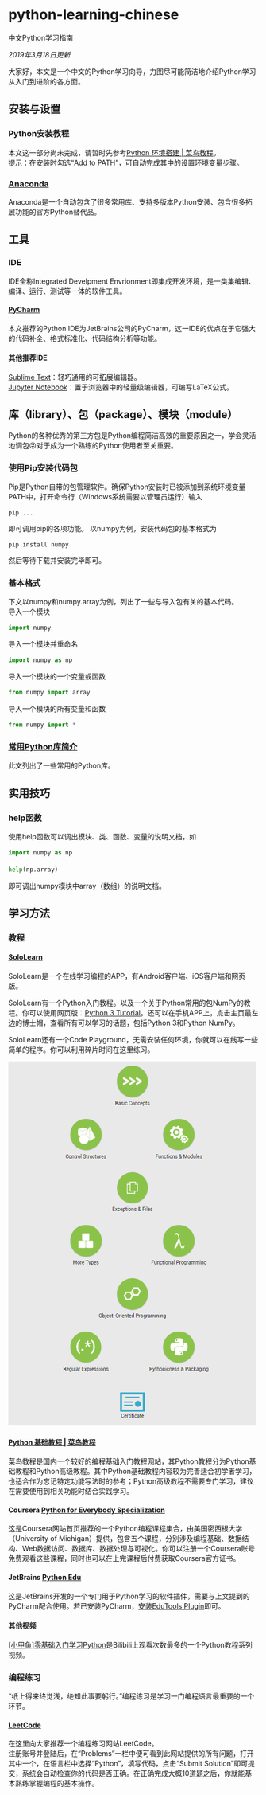 # python-learning-chinese
中文Python学习指南

*2019年3月18日更新*

大家好，本文是一个中文的Python学习向导，力图尽可能简洁地介绍Python学习从入门到进阶的各方面。

## 安装与设置
### Python安装教程
本文这一部分尚未完成，请暂时先参考[Python 环境搭建 | 菜鸟教程](https://www.runoob.com/python/python-install.html)。  
提示：在安装时勾选“Add to PATH”，可自动完成其中的设置环境变量步骤。

### [Anaconda](https://www.anaconda.com/)
Anaconda是一个自动包含了很多常用库、支持多版本Python安装、包含很多拓展功能的官方Python替代品。

## 工具
### IDE
IDE全称Integrated Develpment Envrionment即集成开发环境，是一类集编辑、编译、运行、测试等一体的软件工具。

#### [PyCharm](https://www.jetbrains.com/pycharm/)
本文推荐的Python IDE为JetBrains公司的PyCharm，这一IDE的优点在于它强大的代码补全、格式标准化、代码结构分析等功能。
#### 其他推荐IDE
[Sublime Text](https://www.sublimetext.com/)：轻巧通用的可拓展编辑器。  
[Jupyter Notebook](http://jupyter.org/)：置于浏览器中的轻量级编辑器，可编写LaTeX公式。

## 库（library）、包（package）、模块（module）
Python的各种优秀的第三方包是Python编程简洁高效的重要原因之一，学会灵活地调包😜对于成为一个熟练的Python使用者至关重要。
### 使用Pip安装代码包
Pip是Python自带的包管理软件。确保Python安装时已被添加到系统环境变量PATH中，打开命令行（Windows系统需要以管理员运行）输入
```shell
pip ...
```
即可调用pip的各项功能。
以numpy为例，安装代码包的基本格式为
```shell
pip install numpy
```
然后等待下载并安装完毕即可。
### 基本格式
下文以numpy和numpy.array为例，列出了一些与导入包有关的基本代码。  
导入一个模块
```python
import numpy
```
导入一个模块并重命名
```python
import numpy as np
```
导入一个模块的一个变量或函数
```python
from numpy import array
```
导入一个模块的所有变量和函数
```python
from numpy import *
```
### [常用Python库简介](libraries.md)
此文列出了一些常用的Python库。
## 实用技巧
### help函数
使用help函数可以调出模块、类、函数、变量的说明文档，如
```python
import numpy as np

help(np.array)
```
即可调出numpy模块中array（数组）的说明文档。
## 学习方法
### 教程
#### [SoloLearn](https://www.sololearn.com/)
SoloLearn是一个在线学习编程的APP，有Android客户端、iOS客户端和网页版。  
  
SoloLearn有一个Python入门教程。以及一个关于Python常用的包NumPy的教程。你可以使用网页版：[Python 3 Tutorial](https://www.sololearn.com/Course/Python/)。还可以在手机APP上，点击主页最左边的博士帽，查看所有可以学习的话题，包括Python 3和Python NumPy。  
  
SoloLearn还有一个Code Playground，无需安装任何环境，你就可以在线写一些简单的程序。你可以利用碎片时间在这里练习。

![SoloLearn Python 3 Tutorial](SoloLearn%20Python%203%20Tutorial.png)

#### [Python 基础教程 | 菜鸟教程](http://www.runoob.com/python/python-tutorial.html)
菜鸟教程是国内一个较好的编程基础入门教程网站，其Python教程分为Python基础教程和Python高级教程。其中Python基础教程内容较为完善适合初学者学习，也适合作为忘记特定功能写法时的参考；Python高级教程不需要专门学习，建议在需要使用到相关功能时结合实践学习。

#### Coursera [Python for Everybody Specialization](https://www.coursera.org/specializations/python)
这是Coursera网站首页推荐的一个Python编程课程集合，由美国密西根大学（University of Michigan）提供，包含五个课程，分别涉及编程基础、数据结构、Web数据访问、数据库、数据处理与可视化。你可以注册一个Coursera账号免费观看这些课程，同时也可以在上完课程后付费获取Coursera官方证书。

#### JetBrains [Python Edu](https://www.jetbrains.com/education/?fromMenu#lang=python&role=learner)
这是JetBrains开发的一个专门用于Python学习的软件插件，需要与上文提到的PyCharm配合使用。若已安装PyCharm，[安装EduTools Plugin](https://www.jetbrains.com/help/education/install-edutools-plugin.html?section=PyCharm)即可。

#### 其他视频
[[小甲鱼]零基础入门学习Python](https://www.bilibili.com/video/av4050443)是Bilibili上观看次数最多的一个Python教程系列视频。

### 编程练习
“纸上得来终觉浅，绝知此事要躬行。”编程练习是学习一门编程语言最重要的一个环节。

#### [LeetCode](https://leetcode.com/)
在这里向大家推荐一个编程练习网站LeetCode。  
注册账号并登陆后，在“Problems”一栏中便可看到此网站提供的所有问题，打开其中一个，在语言栏中选择“Python”，填写代码，点击“Submit Solution”即可提交，系统会自动检查你的代码是否正确。在正确完成大概10道题之后，你就能基本熟练掌握编程的基本操作。
